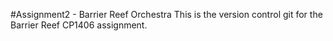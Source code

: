 #Assignment2 - Barrier Reef Orchestra
This is the version control git for the Barrier Reef CP1406 assignment.
